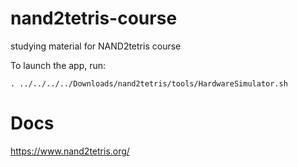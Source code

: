 # nand2tetris-course
studying material for NAND2tetris course

To launch the app, run:
```
. ../../../../Downloads/nand2tetris/tools/HardwareSimulator.sh
```

# Docs
https://www.nand2tetris.org/
